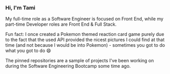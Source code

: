 ### Hi, I'm Tami

My full-time role as a Software Engineer is focused on Front End, while my part-time Developer roles are Front End & Full Stack.

Fun fact: I once created a Pokemon themed reaction card game purely due to the fact that the used API provided the nicest pictures I could find at that time (and not because I would be into Pokemon) - sometimes you got to do what you got to do 😄

The pinned repositories are a sample of projects I've been working on during the Software Engineering Bootcamp some time ago.
